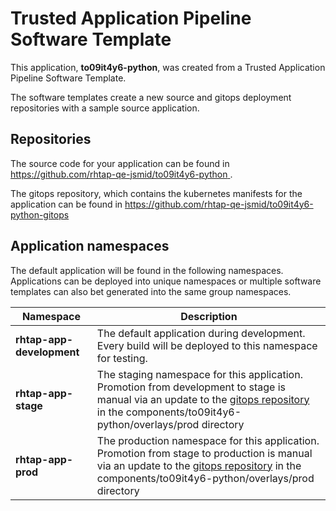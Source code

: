 # Trusted Application Pipeline Software Template

This application, **to09it4y6-python**, was created from a Trusted Application Pipeline Software Template.

The software templates create a new source and gitops deployment repositories with a sample source application. 

## Repositories

The source code for your application can be found in [https://github.com/rhtap-qe-jsmid/to09it4y6-python ](https://github.com/rhtap-qe-jsmid/to09it4y6-python ).
 
The gitops repository, which contains the kubernetes manifests for the application can be found in 
[https://github.com/rhtap-qe-jsmid/to09it4y6-python-gitops ](https://github.com/rhtap-qe-jsmid/to09it4y6-python-gitops ) 

## Application namespaces 

The default application will be found in the following namespaces. Applications can be deployed into unique namespaces or multiple software templates can also bet generated into the same group namespaces.  

|  Namespace   |  Description   |  
| -------- | -------- |   
| **rhtap-app-development** | The default application during development. Every build will be deployed to this namespace for testing. | 
| **rhtap-app-stage** | The staging namespace for this application. Promotion from development to stage is manual via an update to the [gitops repository](https://github.com/rhtap-qe-jsmid/to09it4y6-python-gitops ) in the components/to09it4y6-python/overlays/prod directory |  
| **rhtap-app-prod** | The production namespace for this application. Promotion from stage to production is manual via an update to the [gitops repository](https://github.com/rhtap-qe-jsmid/to09it4y6-python-gitops ) in the components/to09it4y6-python/overlays/prod directory | 